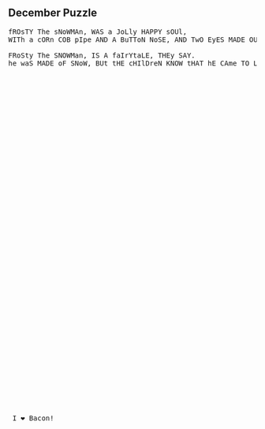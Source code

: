 ## December Puzzle

<pre>
fROsTY The sNoWMAn, WAS a JoLly HAPPY sOUl,
WITh a cORn COB pIpe AND A BuTToN NoSE, AND TwO EyES MADE OUT of COAL.

FRoSty The SNOWMan, IS A faIrYtaLE, THEy SAY.
he waS MADE oF SNoW, BUt tHE cHIlDreN KNOW tHAT hE CAme TO LIFe One Day.












































 I ❤️ Bacon!
 </pre>













